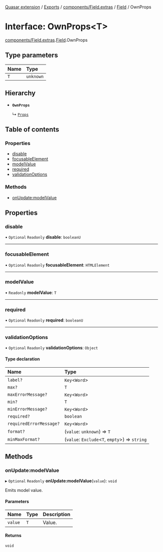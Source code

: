 [Quasar extension](../index.md) / [Exports](../modules.md) / [components/Field.extras](../modules/components_Field_extras.md) / [Field](../modules/components_Field_extras.Field.md) / OwnProps

# Interface: OwnProps<T\>

[components/Field.extras](../modules/components_Field_extras.md).[Field](../modules/components_Field_extras.Field.md).OwnProps

## Type parameters

| Name | Type |
| :------ | :------ |
| `T` | `unknown` |

## Hierarchy

- **`OwnProps`**

  ↳ [`Props`](components_Field_extras.Field.Props.md)

## Table of contents

### Properties

- [disable](components_Field_extras.Field.OwnProps.md#disable)
- [focusableElement](components_Field_extras.Field.OwnProps.md#focusableelement)
- [modelValue](components_Field_extras.Field.OwnProps.md#modelvalue)
- [required](components_Field_extras.Field.OwnProps.md#required)
- [validationOptions](components_Field_extras.Field.OwnProps.md#validationoptions)

### Methods

- [onUpdate:modelValue](components_Field_extras.Field.OwnProps.md#onupdate:modelvalue)

## Properties

### disable

• `Optional` `Readonly` **disable**: `booleanU`

___

### focusableElement

• `Optional` `Readonly` **focusableElement**: `HTMLElement`

___

### modelValue

• `Readonly` **modelValue**: `T`

___

### required

• `Optional` `Readonly` **required**: `booleanU`

___

### validationOptions

• `Optional` `Readonly` **validationOptions**: `Object`

#### Type declaration

| Name | Type |
| :------ | :------ |
| `label?` | `Key`<`Word`\> |
| `max?` | `T` |
| `maxErrorMessage?` | `Key`<`Word`\> |
| `min?` | `T` |
| `minErrorMessage?` | `Key`<`Word`\> |
| `required?` | `boolean` |
| `requiredErrorMessage?` | `Key`<`Word`\> |
| `format?` | (`value`: `unknown`) => `T` |
| `minMaxFormat?` | (`value`: `Exclude`<`T`, `empty`\>) => `string` |

## Methods

### onUpdate:modelValue

▸ `Optional` `Readonly` **onUpdate:modelValue**(`value`): `void`

Emits model value.

#### Parameters

| Name | Type | Description |
| :------ | :------ | :------ |
| `value` | `T` | Value. |

#### Returns

`void`
